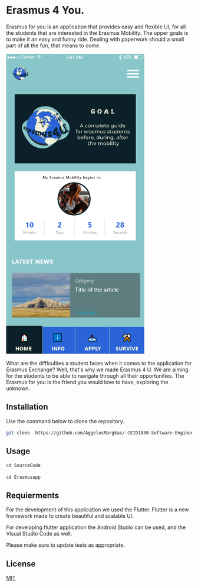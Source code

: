 # Erasmus 4 You.

Erasmus for you is an application that provides easy and flexible UI, for all the students that are interested in the Erasmus Mobility. The upper goals is to make it an easy and funny ride. Dealing with paperwork should a small part of all the fun, that means to come. 


![alt text](https://github.com/AggelosMargkas/-CEID1030-Software-Engineer/blob/main/MockUps/MockUps-v0.2/Home%20Page.png)

What are the difficulties a student faces when it comes to the application for Erasmus Exchange? Well, that's why we made Erasmus 4 U. We are aiming for the students to be able to navigate through all their opportunities. The Erasmus for you is the friend you would love to have, exploring the unknown.

## Installation

Use the command below to clone the repository.

```bash
git clone  https://github.com/AggelosMargkas/-CEID1030-Software-Engineer.git
```

## Usage

```git
cd SourceCode

cd Erasmusapp
```

## Requierments 

For the development of this application we used the Flutter. Flutter is a new framework made to create beautiful and scalable UI. 

For developing flutter application the Android Studio can be used, and the Visual Studio Code as well.



Please make sure to update tests as appropriate.

## License
[MIT](https://choosealicense.com/licenses/mit/)
